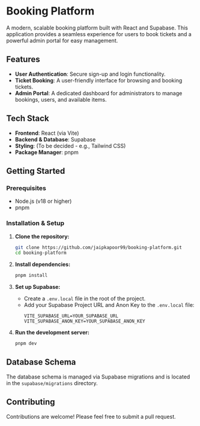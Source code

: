 # Booking Platform

A modern, scalable booking platform built with React and Supabase. This application provides a seamless experience for users to book tickets and a powerful admin portal for easy management.

## Features

- **User Authentication**: Secure sign-up and login functionality.
- **Ticket Booking**: A user-friendly interface for browsing and booking tickets.
- **Admin Portal**: A dedicated dashboard for administrators to manage bookings, users, and available items.

## Tech Stack

- **Frontend**: React (via Vite)
- **Backend & Database**: Supabase
- **Styling**: (To be decided - e.g., Tailwind CSS)
- **Package Manager**: pnpm

## Getting Started

### Prerequisites

- Node.js (v18 or higher)
- pnpm

### Installation & Setup

1.  **Clone the repository:**

    ```bash
    git clone https://github.com/jaipkapoor99/booking-platform.git
    cd booking-platform
    ```

2.  **Install dependencies:**

    ```bash
    pnpm install
    ```

3.  **Set up Supabase:**

    - Create a `.env.local` file in the root of the project.
    - Add your Supabase Project URL and Anon Key to the `.env.local` file:
      ```env
      VITE_SUPABASE_URL=YOUR_SUPABASE_URL
      VITE_SUPABASE_ANON_KEY=YOUR_SUPABASE_ANON_KEY
      ```

4.  **Run the development server:**
    ```bash
    pnpm dev
    ```

## Database Schema

The database schema is managed via Supabase migrations and is located in the `supabase/migrations` directory.

## Contributing

Contributions are welcome! Please feel free to submit a pull request.
